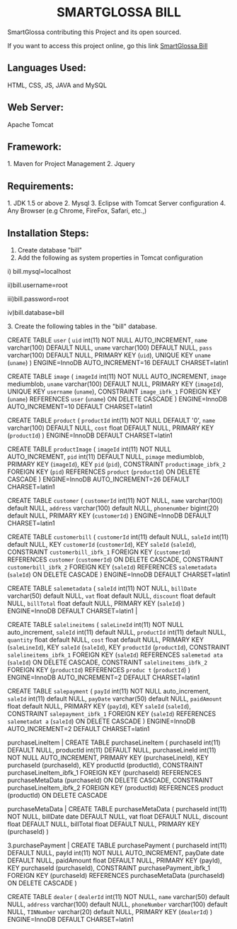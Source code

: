 <center><h1> SMARTGLOSSA BILL </h1> </center>
<p>SmartGlossa contributing this Project and its open sourced.</p>
<p> If you want to access this project online, go this link <a href="http://www.smartglossa.com/bill" target="_blank">SmartGlossa Bill</a>  </p>

<h2>Languages Used:</h2>
HTML, CSS, JS, JAVA and MySQL

<h2>Web Server:</h2>
Apache Tomcat

<h2>Framework:</h2>
1. Maven for Project Management
2. Jquery 

<h2>Requirements:</h2>
1. JDK 1.5 or above
2. Mysql
3. Eclipse with Tomcat Server configuration
4. Any Browser (e.g Chrome, FireFox, Safari, etc.,)

<h2>Installation Steps:</h2>

1. Create database "bill"
2. Add the following as system properties in Tomcat configuration
<p>i) bill.mysql=localhost</p>
<p>ii)bill.username=root</p>
<p>iii)bill.password=root</p>
<p>iv)bill.database=bill</p>
3. Create the following tables in the "bill" database.

CREATE TABLE `user` (
  `uid` int(11) NOT NULL AUTO_INCREMENT,
  `name` varchar(100) DEFAULT NULL,
  `uname` varchar(100) DEFAULT NULL,
  `pass` varchar(100) DEFAULT NULL,
  PRIMARY KEY (`uid`),
  UNIQUE KEY `uname` (`uname`)
) ENGINE=InnoDB AUTO_INCREMENT=16 DEFAULT CHARSET=latin1

CREATE TABLE `image` (
  `imageId` int(11) NOT NULL AUTO_INCREMENT,
  `image` mediumblob,
  `uname` varchar(100) DEFAULT NULL,
  PRIMARY KEY (`imageId`),
  UNIQUE KEY `username` (`uname`),
  CONSTRAINT `image_ibfk_1` FOREIGN KEY (`uname`) REFERENCES `user` (`uname`) ON DELETE CASCADE
) ENGINE=InnoDB AUTO_INCREMENT=10 DEFAULT CHARSET=latin1

CREATE TABLE `product` (
  `productId` int(11) NOT NULL DEFAULT '0',
  `name` varchar(100) DEFAULT NULL,
  `cost` float DEFAULT NULL,
  PRIMARY KEY (`productId`)
) ENGINE=InnoDB DEFAULT CHARSET=latin1

CREATE TABLE `productImage` (
  `imageId` int(11) NOT NULL AUTO_INCREMENT,
  `pid` int(11) DEFAULT NULL,
  `pimage` mediumblob,
  PRIMARY KEY (`imageId`),
  KEY `pid` (`pid`),
  CONSTRAINT `productimage_ibfk_2` FOREIGN KEY (`pid`) REFERENCES `product` (`productId`) ON DELETE CASCADE
) ENGINE=InnoDB AUTO_INCREMENT=26 DEFAULT CHARSET=latin1


CREATE TABLE `customer` (
  `customerId` int(11) NOT NULL,
  `name` varchar(100) default NULL,
  `address` varchar(100) default NULL,
  `phonenumber` bigint(20) default NULL,
  PRIMARY KEY  (`customerId`)
) ENGINE=InnoDB DEFAULT CHARSET=latin1

CREATE TABLE `customerbill` (
  `customerId` int(11) default NULL,
  `saleId` int(11) default NULL,
  KEY `customerId` (`customerId`),
  KEY `saleId` (`saleId`),
  CONSTRAINT `customerbill_ibfk_1` FOREIGN KEY (`customerId`) REFERENCES `customer` (`customerId`) ON DELETE CASCADE,
  CONSTRAINT `customerbill_ibfk_2` FOREIGN KEY (`saleId`) REFERENCES `salemetadata` (`saleId`) ON DELETE CASCADE
) ENGINE=InnoDB DEFAULT CHARSET=latin1


 CREATE TABLE `salemetadata` (
  `saleId` int(11) NOT NULL,
  `billDate` varchar(50) default NULL,
  `vat` float default NULL,
  `discount` float default NULL,
  `billTotal` float default NULL,
  PRIMARY KEY  (`saleId`)
) ENGINE=InnoDB DEFAULT CHARSET=latin1 |

 CREATE TABLE `salelineitems` (
  `saleLineId` int(11) NOT NULL auto_increment,
  `saleId` int(11) default NULL,
  `productId` int(11) default NULL,
  `quantity` float default NULL,
  `cost` float default NULL,
  PRIMARY KEY  (`saleLineId`),
  KEY `saleId` (`saleId`),
  KEY `productId` (`productId`),
  CONSTRAINT `salelineitems_ibfk_1` FOREIGN KEY (`saleId`) REFERENCES `salemetad
ata` (`saleId`) ON DELETE CASCADE,
  CONSTRAINT `salelineitems_ibfk_2` FOREIGN KEY (`productId`) REFERENCES `produc
t` (`productId`)
) ENGINE=InnoDB AUTO_INCREMENT=2 DEFAULT CHARSET=latin1 

CREATE TABLE `salepayment` (
  `payId` int(11) NOT NULL auto_increment,
  `saleId` int(11) default NULL,
  `payDate` varchar(50) default NULL,
  `paidAmount` float default NULL,
  PRIMARY KEY  (`payId`),
  KEY `saleId` (`saleId`),
  CONSTRAINT `salepayment_ibfk_1` FOREIGN KEY (`saleId`) REFERENCES `salemetadat
a` (`saleId`) ON DELETE CASCADE
) ENGINE=InnoDB AUTO_INCREMENT=2 DEFAULT CHARSET=latin1 

 purchaseLineItem | CREATE TABLE purchaseLineItem ( purchaseId int(11) DEFAULT NULL, productId int(11) DEFAULT NULL, purchaseLineId int(11) NOT NULL AUTO_INCREMENT, PRIMARY KEY (purchaseLineId), KEY purchaseId (purchaseId), KEY productId (productId), CONSTRAINT purchaseLineItem_ibfk_1 FOREIGN KEY (purchaseId) REFERENCES purchaseMetaData (purchaseId) ON DELETE CASCADE, CONSTRAINT purchaseLineItem_ibfk_2 FOREIGN KEY (productId) REFERENCES product (productId) ON DELETE CASCADE
 
 purchaseMetaData | CREATE TABLE purchaseMetaData ( purchaseId int(11) NOT NULL, billDate date DEFAULT NULL, vat float DEFAULT NULL, discount float DEFAULT NULL, billTotal float DEFAULT NULL, PRIMARY KEY (purchaseId) )
 
 3.purchasePayment | CREATE TABLE purchasePayment ( purchaseId int(11) DEFAULT NULL, payId int(11) NOT NULL AUTO_INCREMENT, payDate date DEFAULT NULL, paidAmount float DEFAULT NULL, PRIMARY KEY (payId), KEY purchaseId (purchaseId), CONSTRAINT purchasePayment_ibfk_1 FOREIGN KEY (purchaseId) REFERENCES purchaseMetaData (purchaseId) ON DELETE CASCADE )
 
 
 

CREATE TABLE `dealer` (
  `dealerId` int(11) NOT NULL,
  `name` varchar(50) default NULL,
  `address` varchar(100) default NULL,
  `phoneNumber` varchar(100) default NULL,
  `TINNumber` varchar(20) default NULL,
  PRIMARY KEY  (`dealerId`)
) ENGINE=InnoDB DEFAULT CHARSET=latin1

